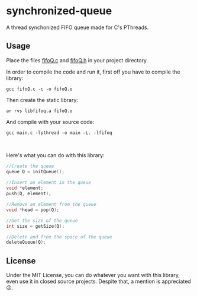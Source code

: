 # synchronized-queue

A thread synchonized FIFO queue made for C's PThreads.

## Usage 

Place the files [fifoQ.c](fifoQ.c) and [fifoQ.h](fifoQ.h) in your project directory.

In order to compile the code and run it, first off you have to compile the library:

```
gcc fifoQ.c -c -o fifoQ.o
```

Then create the static library: 

```
ar rvs libfifoq.a fifoQ.o
```

And compile with your source code:

```
gcc main.c -lpthread -o main -L. -lfifoq
```

<br>

Here's what you can do with this library: 
```c
//Create the queue
queue Q = initQueue();
	
//Insert an element in the queue
void *element;
push(Q, element);

//Remove an element from the queue
void *head = pop(Q);

//Get the size of the queue
int size = getSize(Q);

//Delete and free the space of the queue
deleteQueue(Q);
```

## License

Under the MIT License, you can do whatever you want with this library, even use it in closed source projects. Despite that, a mention is appreciated :wink:.
